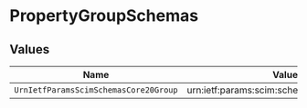 # PropertyGroupSchemas


## Values

| Name                                        | Value                                       |
| ------------------------------------------- | ------------------------------------------- |
| `UrnIetfParamsScimSchemasCore20Group`       | urn:ietf:params:scim:schemas:core:2.0:Group |